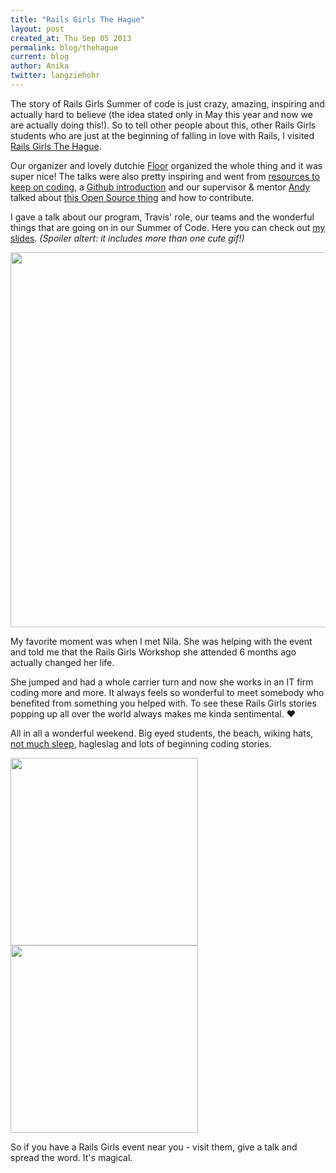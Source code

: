 ```yaml
---
title: "Rails Girls The Hague"
layout: post
created_at: Thu Sep 05 2013
permalink: blog/thehague
current: blog
author: Anika
twitter: langziehohr
---
```


The story of Rails Girls Summer of code is just crazy, amazing, inspiring and actually hard to believe (the idea stated only in May this year and now we are actually doing this!). So to tell other people about this, other Rails Girls students who are just at the beginning of falling in love with Rails, I visited [Rails Girls The Hague](https://www.facebook.com/RailsGirlsTheHague). 

Our organizer and lovely dutchie [Floor](twitter.com/floordrees) organized the whole thing and it was super nice!
The talks were also pretty inspiring and went from [resources to keep on coding](http://prezi.com/vlkcx9gdmnf0/how-to-get-in/), a [Github introduction](https://github.com/FloorD/RG_TH_talks/tree/master/abangratz/github2) and our supervisor & mentor [Andy](twitter.com/pxlpnk) talked about [this Open Source thing](https://github.com/FloorD/RG_TH_talks/tree/master/open_source) and how to contribute.

I gave a talk about our program, Travis' role, our teams and the wonderful things that are going on in our Summer of Code. Here you can check out [my slides](https://github.com/FloorD/RG_TH_talks/tree/master/Rails%20Girls%20Summer%20of%20Code). *(Spoiler altert: it includes more than one cute gif!)*

<img src="https://f.cloud.github.com/assets/1711357/1151148/300f2376-1ef6-11e3-87a1-fc1e095c6cc2.jpg" width="600">

My favorite moment was when I met Nila. She was helping with the event and told me that the Rails Girls Workshop she attended 6 months ago actually changed her life. 

She jumped and had a whole carrier turn and now she works in an IT firm coding more and more. It always feels so wonderful to meet somebody who benefited from something you helped with. To see these Rails Girls stories popping up all over the world always makes me kinda sentimental. &hearts; 

All in all a wonderful weekend.
Big eyed students, the beach, wiking hats, [not much sleep](https://www.facebook.com/photo.php?fbid=221011044689440&set=a.221011031356108.1073741829.213104192146792&type=3&theater), hagleslag and lots of beginning coding stories.

<img src="https://f.cloud.github.com/assets/1711357/1151266/2c067516-1ef8-11e3-83d8-720cee299651.png" width="300">
<img src="https://f.cloud.github.com/assets/1711357/1151257/009d6ba0-1ef8-11e3-9088-12e4c7353d0e.png" width="300">


So if you have a Rails Girls event near you - visit them, give a talk and spread the word. It's magical.



